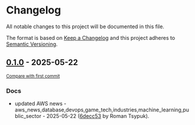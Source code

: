 # Changelog

All notable changes to this project will be documented in this file.

The format is based on [Keep a Changelog](http://keepachangelog.com/en/1.0.0/)
and this project adheres to [Semantic Versioning](http://semver.org/spec/v2.0.0.html).

<!-- insertion marker -->
## [0.1.0](https://github.com/tsypuk/aws-news/releases/tag/ver-2025-05-220.1.0) - 2025-05-22

<small>[Compare with first commit](https://github.com/tsypuk/aws-news/compare/f7ca4da33cb40d03ade40290e68b71779c2439fd...ver-2025-05-22)</small>

### Docs

- updated AWS news - aws_news,database,devops,game_tech,industries,machine_learning,public_sector - 2025-05-22 ([6decc53](https://github.com/tsypuk/aws-news/commit/6decc53f0133d27c47e7305e8433dfca74c1499b) by Roman Tsypuk).


